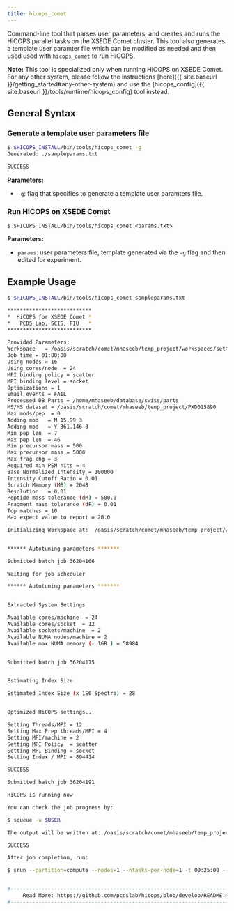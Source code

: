 ```yaml
---
title: hicops_comet
---
```


Command-line tool that parses user parameters, and creates and runs the HiCOPS parallel tasks on the XSEDE Comet cluster. This tool also generates a template user paramter file which can be modified as needed and then used used with `hicops_comet` to run HiCOPS.

**Note:** This tool is specialized only when running HiCOPS on XSEDE Comet. For any other system, please follow the instructions [here]({{ site.baseurl }}/getting_started#any-other-system) and use the [hicops_config]({{ site.baseurl }}/tools/runtime/hicops_config) tool instead.

## General Syntax

### Generate a template user parameters file

```bash
$ $HICOPS_INSTALL/bin/tools/hicops_comet -g
Generated: ./sampleparams.txt

SUCCESS
```

**Parameters:**
* `-g`: flag that specifies to generate a template user paramters file.     

### Run HiCOPS on XSEDE Comet

```
$ $HICOPS_INSTALL/bin/tools/hicops_comet <params.txt>
```

**Parameters:**
* `params`: user parameters file, template generated via the `-g` flag and then edited for experiment.     

## Example Usage

```bash
$ $HICOPS_INSTALL/bin/tools/hicops_comet sampleparams.txt

***************************
*  HiCOPS for XSEDE Comet *
*   PCDS Lab, SCIS, FIU   *
***************************

Provided Parameters:
Workspace   = /oasis/scratch/comet/mhaseeb/temp_project/workspaces/settest/workspace1
Job time = 01:00:00
Using nodes = 16
Using cores/node  = 24
MPI binding policy = scatter
MPI binding level = socket
Optimizations = 1
Email events = FAIL
Processed DB Parts = /home/mhaseeb/database/swiss/parts
MS/MS dataset = /oasis/scratch/comet/mhaseeb/temp_project/PXD015890
Max mods/pep  = 0
Adding mod   = M 15.99 3
Adding mod   = Y 361.146 3
Min pep len  = 7
Max pep len  = 46
Min precursor mass = 500
Max precursor mass = 5000
Max frag chg = 3
Required min PSM hits = 4
Base Normalized Intensity = 100000
Intensity Cutoff Ratio = 0.01
Scratch Memory (MB) = 2048
Resolution   = 0.01
Peptide mass tolerance (dM) = 500.0
Fragment mass tolerance (dF) = 0.01
Top matches = 10
Max expect value to report = 20.0

Initializing Workspace at:  /oasis/scratch/comet/mhaseeb/temp_project/workspaces/settest/workspace1


****** Autotuning parameters *******

Submitted batch job 36204166

Waiting for job scheduler

****** Autotuning parameters *******


Extracted System Settings

Available cores/machine  = 24
Available cores/socket  = 12
Available sockets/machine  = 2
Available NUMA nodes/machine = 2
Available max NUMA memory (- 1GB ) = 58984


Submitted batch job 36204175


Estimating Index Size

Estimated Index Size (x 1E6 Spectra) = 28


Optimized HiCOPS settings...

Setting Threads/MPI = 12
Setting Max Prep threads/MPI = 4
Setting MPI/machine = 2
Setting MPI Policy  = scatter
Setting MPI Binding = socket
Setting Index / MPI = 894414

SUCCESS

Submitted batch job 36204191

HiCOPS is running now

You can check the job progress by:

$ squeue -u $USER

The output will be written at: /oasis/scratch/comet/mhaseeb/temp_project/workspaces/settest/workspace1/output

SUCCESS

After job completion, run:

$ srun --partition=compute --nodes=1 --ntasks-per-node=1 -t 00:25:00 --export=ALL /home/mhaseeb/repos/hicops/install/bin/tools/../tools/psm2excel -i /oasis/scratch/comet/mhaseeb/temp_project/workspaces/settest/workspace1/output


#----------------------------------------------------------------------------------------------------#
     Read More: https://github.com/pcdslab/hicops/blob/develop/README.md
#----------------------------------------------------------------------------------------------------#

```